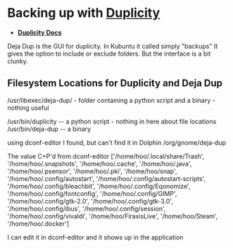 # Backing up with [Duplicity](https://duplicity.gitlab.io/)
- **[Duplicity Docs](https://duplicity.readthedocs.io/en/latest/)**

Deja Dup is the GUI for duplicity. In Kubuntu it called simply "backups"
It gives the option to include or exclude folders. But the interface is a bit clunky.




## Filesystem Locations for Duplicity and Deja Dup

/usr/libexec/deja-dup/ - folder containing a python script and a binary - nothing useful

/usr/bin/duplicity -- a python script - nothing in here about file locations
/usr/bin/deja-dup -- a binary

using dconf-editor I found, but can't find it in Dolphin
/org/gnome/deja-dup

The value C+P'd from dconf-editor
['/home/hoo/.local/share/Trash', '/home/hoo/.snapshots', '/home/hoo/.cache', '/home/hoo/.java', '/home/hoo/.psensor', '/home/hoo/.pki', '/home/hoo/snap', '/home/hoo/.config/autostart', '/home/hoo/.config/autostart-scripts', '/home/hoo/.config/bleachbit', '/home/hoo/.config/Eqonomize', '/home/hoo/.config/fontconfig', '/home/hoo/.config/GIMP', '/home/hoo/.config/gtk-2.0', '/home/hoo/.config/gtk-3.0', '/home/hoo/.config/ibus', '/home/hoo/.config/session', '/home/hoo/.config/vivaldi', '/home/hoo/FiraxisLive', '/home/hoo/Steam', '/home/hoo/.docker']

I can edit it in dconf-editor and it shows up in the application




